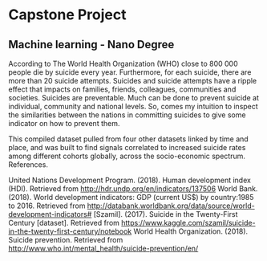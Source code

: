 # Capstone Project
## Machine learning - Nano Degree

According to The World Health Organization (WHO) close to 800 000 people die by suicide every year. Furthermore, for each suicide, there are more than 20 suicide attempts. Suicides and suicide attempts have a ripple effect that impacts on families, friends, colleagues, communities and societies. Suicides are preventable. Much can be done to prevent suicide at individual, community and national levels. So, comes my intuition to inspect the similarities between the nations in committing suicides to give some indicator on how to prevent them.

This compiled dataset pulled from four other datasets linked by time and place, and was built to find signals correlated to increased suicide rates among different cohorts globally, across the socio-economic spectrum.
References.

United Nations Development Program. (2018). Human development index (HDI). Retrieved from http://hdr.undp.org/en/indicators/137506
World Bank. (2018). World development indicators: GDP (current US$) by country:1985 to 2016. Retrieved from http://databank.worldbank.org/data/source/world-development-indicators#
[Szamil]. (2017). Suicide in the Twenty-First Century [dataset]. Retrieved from https://www.kaggle.com/szamil/suicide-in-the-twenty-first-century/notebook
World Health Organization. (2018). Suicide prevention. Retrieved from http://www.who.int/mental_health/suicide-prevention/en/
